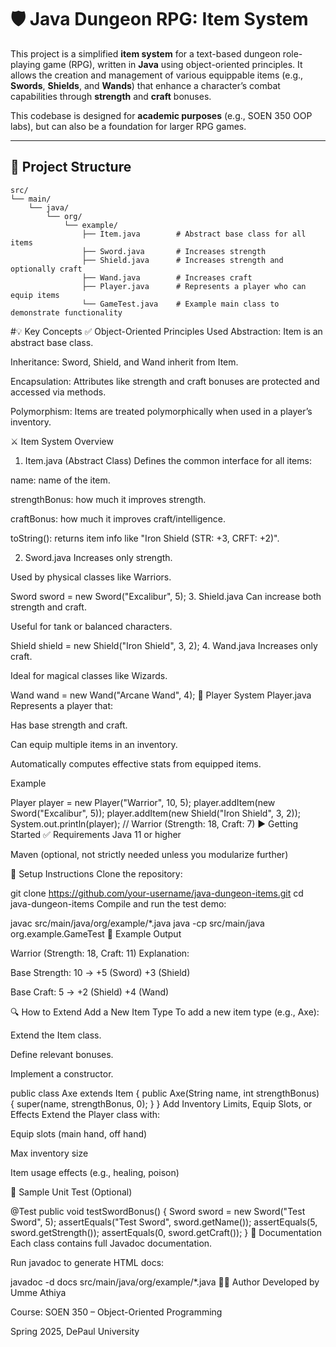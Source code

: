 # 🛡️ Java Dungeon RPG: Item System

This project is a simplified **item system** for a text-based dungeon role-playing game (RPG), written in **Java** using object-oriented principles. It allows the creation and management of various equippable items (e.g., **Swords**, **Shields**, and **Wands**) that enhance a character’s combat capabilities through **strength** and **craft** bonuses.

This codebase is designed for **academic purposes** (e.g., SOEN 350 OOP labs), but can also be a foundation for larger RPG games.

---

## 📂 Project Structure

```text
src/
└── main/
    └── java/
        └── org/
            └── example/
                ├── Item.java        # Abstract base class for all items
                ├── Sword.java       # Increases strength
                ├── Shield.java      # Increases strength and optionally craft
                ├── Wand.java        # Increases craft
                ├── Player.java      # Represents a player who can equip items
                └── GameTest.java    # Example main class to demonstrate functionality

```
#💡 Key Concepts
✅ Object-Oriented Principles Used
Abstraction: Item is an abstract base class.

Inheritance: Sword, Shield, and Wand inherit from Item.

Encapsulation: Attributes like strength and craft bonuses are protected and accessed via methods.

Polymorphism: Items are treated polymorphically when used in a player’s inventory.

⚔️ Item System Overview
1. Item.java (Abstract Class)
Defines the common interface for all items:

name: name of the item.

strengthBonus: how much it improves strength.

craftBonus: how much it improves craft/intelligence.

toString(): returns item info like "Iron Shield (STR: +3, CRFT: +2)".

2. Sword.java
Increases only strength.

Used by physical classes like Warriors.


Sword sword = new Sword("Excalibur", 5);
3. Shield.java
Can increase both strength and craft.

Useful for tank or balanced characters.

Shield shield = new Shield("Iron Shield", 3, 2);
4. Wand.java
Increases only craft.

Ideal for magical classes like Wizards.


Wand wand = new Wand("Arcane Wand", 4);
👤 Player System
Player.java
Represents a player that:

Has base strength and craft.

Can equip multiple items in an inventory.

Automatically computes effective stats from equipped items.

Example

Player player = new Player("Warrior", 10, 5);
player.addItem(new Sword("Excalibur", 5));
player.addItem(new Shield("Iron Shield", 3, 2));
System.out.println(player); // Warrior (Strength: 18, Craft: 7)
▶️ Getting Started
✅ Requirements
Java 11 or higher

Maven (optional, not strictly needed unless you modularize further)

🔧 Setup Instructions
Clone the repository:


git clone https://github.com/your-username/java-dungeon-items.git
cd java-dungeon-items
Compile and run the test demo:


javac src/main/java/org/example/*.java
java -cp src/main/java org.example.GameTest
📌 Example Output

Warrior (Strength: 18, Craft: 11)
Explanation:

Base Strength: 10 → +5 (Sword) +3 (Shield)

Base Craft: 5 → +2 (Shield) +4 (Wand)

🔍 How to Extend
Add a New Item Type
To add a new item type (e.g., Axe):

Extend the Item class.

Define relevant bonuses.

Implement a constructor.


public class Axe extends Item {
    public Axe(String name, int strengthBonus) {
        super(name, strengthBonus, 0);
    }
}
Add Inventory Limits, Equip Slots, or Effects
Extend the Player class with:

Equip slots (main hand, off hand)

Max inventory size

Item usage effects (e.g., healing, poison)

🧪 Sample Unit Test (Optional)

@Test
public void testSwordBonus() {
    Sword sword = new Sword("Test Sword", 5);
    assertEquals("Test Sword", sword.getName());
    assertEquals(5, sword.getStrength());
    assertEquals(0, sword.getCraft());
}
📘 Documentation
Each class contains full Javadoc documentation.

Run javadoc to generate HTML docs:


javadoc -d docs src/main/java/org/example/*.java
👨‍💻 Author
Developed by Umme Athiya

Course: SOEN 350 – Object-Oriented Programming

Spring 2025, DePaul University

